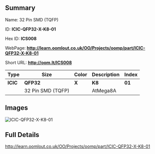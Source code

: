 

## Summary
 
Name:  32 Pin SMD (TQFP) 

ID: __ICIC-QFP32-X-K8-01__

Hex ID: __ICS008__

WebPage: __http://learn.oomlout.co.uk/OO/Projects/oomp/part/ICIC-QFP32-X-K8-01__

Short URL: __http://oom.lt/ICS008__


| Type   | Size   | Color   | Description   | Index   |    
| ----- | ------   | ------   | -----   | ----   |    
| __ICIC__   					| __QFP32__   					| __X__    						| __K8__    					| __01__ |    
| 		| 32 Pin SMD (TQFP)	| 		| AtMega8A	| 	|

## Images
![ICIC-QFP32-X-K8-01](http://oomlout.com/oomp-gen/parts/ICIC-QFP32-X-K8-01/ICIC-QFP32-X-K8-01_420.jpg)

## Full Details

 http://learn.oomlout.co.uk/OO/Projects/oomp/part/ICIC-QFP32-X-K8-01

